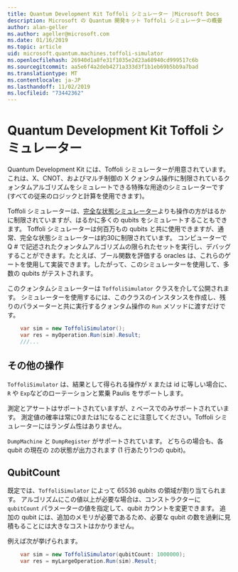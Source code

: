 ```yaml
---
title: Quantum Development Kit Toffoli シミュレーター |Microsoft Docs
description: Microsoft の Quantum 開発キット Toffoli シミュレーターの概要
author: alan-geller
ms.author: ageller@microsoft.com
ms.date: 01/16/2019
ms.topic: article
uid: microsoft.quantum.machines.toffoli-simulator
ms.openlocfilehash: 26940d1a8fe31f1035e2d23a68940cd999517c6b
ms.sourcegitcommit: aa5e6f4a2deb4271a333d3f1b1eb69b5bb9a7bad
ms.translationtype: MT
ms.contentlocale: ja-JP
ms.lasthandoff: 11/02/2019
ms.locfileid: "73442362"
---
```

# <a name="quantum-development-kit-toffoli-simulator"></a>Quantum Development Kit Toffoli シミュレーター

Quantum Development Kit には、Toffoli シミュレーターが用意されています。これは、X、CNOT、およびマルチ制御の X クォンタム操作に制限されているクォンタムアルゴリズムをシミュレートできる特殊な用途のシミュレーターです (すべての従来のロジックと計算を使用できます)。

Toffoli シミュレーターは、[完全な状態シミュレーター](xref:microsoft.quantum.machines.full-state-simulator)よりも操作の方がはるかに制限されていますが、はるかに多くの qubits をシミュレートすることもできます。
Toffoli シミュレーターは何百万もの qubits と共に使用できますが、通常、完全な状態シミュレーターは約30に制限されています。
コンピューターで Q # で記述されたクォンタムアルゴリズムの限られたセットを実行し、デバッグすることができます。たとえば、ブール関数を評価する oracles は、これらのゲートを使用して実装できます。したがって、このシミュレーターを使用して、多数の qubits がテストされます。

このクォンタムシミュレーターは `ToffoliSimulator` クラスを介して公開されます。
シミュレーターを使用するには、このクラスのインスタンスを作成し、残りのパラメーターと共に実行するクォンタム操作の `Run` メソッドに渡すだけです。

```csharp
    var sim = new ToffoliSimulator();
    var res = myOperation.Run(sim).Result;
    ///...
```

## <a name="other-operations"></a>その他の操作

`ToffoliSimulator` は、結果として得られる操作が `X` または id に等しい場合に、`R` や `Exp`などのローテーションと累乗 Paulis をサポートします。

測定とアサートはサポートされていますが、`Z` ベースでのみサポートされています。
測定値の確率は常に0または1になることに注意してください。Toffoli シミュレーターにはランダム性はありません。

`DumpMachine` と `DumpRegister` がサポートされています。
どちらの場合も、各 qubit の現在の `Z`の状態が出力されます (1 行あたり1つの qubit)。

## <a name="qubitcount"></a>QubitCount

既定では、`ToffoliSimulator` によって 65536 qubits の領域が割り当てられます。
アルゴリズムにこの値以上が必要な場合は、コンストラクターに `qubitCount` パラメーターの値を指定して、qubit カウントを変更できます。
追加の qubit には、追加のメモリが必要であるため、必要な qubit の数を過剰に見積もることには大きなコストはかかりません。

例えば次が挙げられます。

```csharp
    var sim = new ToffoliSimulator(qubitCount: 1000000);
    var res = myLargeOperation.Run(sim).Result;
```
